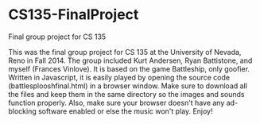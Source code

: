 # CS135-FinalProject
Final group project for CS 135

This was the final group project for CS 135 at the University of Nevada, Reno in Fall 2014. The group included Kurt Andersen, Ryan Battistone, and myself (Frances Vinlove). It is based on the game Battleship, only goofier. Written in Javascript, it is easily played by opening the source code (battlesplooshfinal.html) in a browser window. Make sure to download all the files and keep them in the same directory so the images and sounds function properly. Also, make sure your browser doesn't have any ad-blocking software enabled or else the music won't play. Enjoy!
